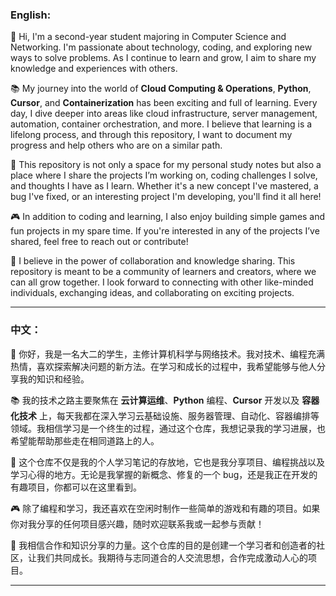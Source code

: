 ### English:

👋 Hi, I'm a second-year student majoring in Computer Science and Networking. I'm passionate about technology, coding, and exploring new ways to solve problems. As I continue to learn and grow, I aim to share my knowledge and experiences with others.

📚 My journey into the world of **Cloud Computing & Operations**, **Python**, **Cursor**, and **Containerization** has been exciting and full of learning. Every day, I dive deeper into areas like cloud infrastructure, server management, automation, container orchestration, and more. I believe that learning is a lifelong process, and through this repository, I want to document my progress and help others who are on a similar path.

📝 This repository is not only a space for my personal study notes but also a place where I share the projects I’m working on, coding challenges I solve, and thoughts I have as I learn. Whether it's a new concept I've mastered, a bug I've fixed, or an interesting project I'm developing, you'll find it all here!

🎮 In addition to coding and learning, I also enjoy building simple games and fun projects in my spare time. If you're interested in any of the projects I’ve shared, feel free to reach out or contribute!

🌱 I believe in the power of collaboration and knowledge sharing. This repository is meant to be a community of learners and creators, where we can all grow together. I look forward to connecting with other like-minded individuals, exchanging ideas, and collaborating on exciting projects.

---

### 中文：

👋 你好，我是一名大二的学生，主修计算机科学与网络技术。我对技术、编程充满热情，喜欢探索解决问题的新方法。在学习和成长的过程中，我希望能够与他人分享我的知识和经验。

📚 我的技术之路主要聚焦在 **云计算运维**、**Python** 编程、**Cursor** 开发以及 **容器化技术** 上，每天我都在深入学习云基础设施、服务器管理、自动化、容器编排等领域。我相信学习是一个终生的过程，通过这个仓库，我想记录我的学习进展，也希望能帮助那些走在相同道路上的人。

📝 这个仓库不仅是我的个人学习笔记的存放地，它也是我分享项目、编程挑战以及学习心得的地方。无论是我掌握的新概念、修复的一个 bug，还是我正在开发的有趣项目，你都可以在这里看到。

🎮 除了编程和学习，我还喜欢在空闲时制作一些简单的游戏和有趣的项目。如果你对我分享的任何项目感兴趣，随时欢迎联系我或一起参与贡献！

🌱 我相信合作和知识分享的力量。这个仓库的目的是创建一个学习者和创造者的社区，让我们共同成长。我期待与志同道合的人交流思想，合作完成激动人心的项目。

---



<!---
lifeng200577/lifeng200577 is a ✨ special ✨ repository because its `README.md` (this file) appears on your GitHub profile.
You can click the Preview link to take a look at your changes.
--->
